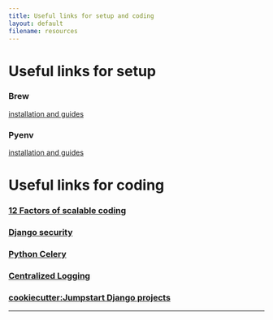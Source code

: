 ```yaml
---
title: Useful links for setup and coding
layout: default
filename: resources
--- 
```

# Useful links for setup

### Brew 
[installation and guides](https://brew.sh/)

### Pyenv
[installation and guides](https://github.com/pyenv/pyenv?tab=readme-ov-file#homebrew-in-macos)



# Useful links for coding

### [12 Factors of scalable coding](https://12factor.net/)

### [Django security](https://cheatsheetseries.owasp.org/cheatsheets/Django_Security_Cheat_Sheet.html)

### [Python Celery](https://djangostars.com/blog/the-python-celery-cookbook-small-tool-big-possibilities/)

### [Centralized Logging](https://medium.com/@sanchitsokhey/centralised-logging-for-django-gunicorn-and-celery-using-elk-stack-76b13c54414c)

### [cookiecutter:Jumpstart Django projects](https://github.com/cookiecutter/cookiecutter-django)

--------------------------------------------------------------
